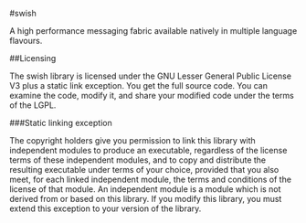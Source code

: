 #swish

A high performance messaging fabric available natively in multiple language flavours. 

##Licensing

The swish library is licensed under the GNU Lesser General Public License V3 plus a static link exception.
You get the full source code. You can examine the code, modify it, and share your modified code under the terms of the LGPL.

###Static linking exception

The copyright holders give you permission to link this library with independent modules to produce an executable, regardless of the license terms of these independent modules, and to copy and distribute the resulting executable under terms of your choice, provided that you also meet, for each linked independent module, the terms and conditions of the license of that module. An independent module is a module which is not derived from or based on this library. If you modify this library, you must extend this exception to your version of the library.
